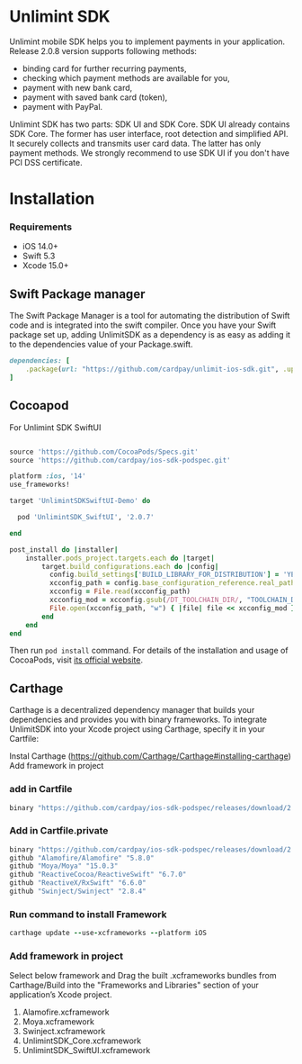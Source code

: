 Unlimint SDK
========

Unlimint mobile SDK helps you to implement payments in your application. Release 2.0.8 version supports following methods:
- binding card for further recurring payments,
- checking which payment methods are available for you,
- payment with new bank card,
- payment with saved bank card (token),
- payment with PayPal.

Unlimint SDK has two parts: SDK UI and SDK Core.
SDK UI already contains SDK Core. The former has user interface, root detection and simplified API. It securely collects and transmits user card data. The latter has only payment methods.
We strongly recommend to use SDK UI if you don't have PCI DSS certificate.


# Installation 

### Requirements

- iOS 14.0+
- Swift 5.3
- Xcode 15.0+

## Swift Package manager

The Swift Package Manager is a tool for automating the distribution of Swift code and is integrated into the swift compiler.
Once you have your Swift package set up, adding UnlimitSDK as a dependency is as easy as adding it to the dependencies value of your Package.swift.

```ruby
dependencies: [
    .package(url: "https://github.com/cardpay/unlimit-ios-sdk.git", .upToNextMajor(from: "2.1.0"))
]
```

## Cocoapod 

For Unlimint SDK SwiftUI
```ruby

source 'https://github.com/CocoaPods/Specs.git'
source 'https://github.com/cardpay/ios-sdk-podspec.git'

platform :ios, '14'
use_frameworks!

target 'UnlimintSDKSwiftUI-Demo' do

  pod 'UnlimintSDK_SwiftUI', '2.0.7'

end

post_install do |installer|
    installer.pods_project.targets.each do |target|
        target.build_configurations.each do |config|
          config.build_settings['BUILD_LIBRARY_FOR_DISTRIBUTION'] = 'YES'
          xcconfig_path = config.base_configuration_reference.real_path
          xcconfig = File.read(xcconfig_path)
          xcconfig_mod = xcconfig.gsub(/DT_TOOLCHAIN_DIR/, "TOOLCHAIN_DIR")
          File.open(xcconfig_path, "w") { |file| file << xcconfig_mod }
        end
    end
end

```

Then run `pod install` command. For details of the installation and usage of CocoaPods, visit [its official website](https://cocoapods.org).

## Carthage 

Carthage is a decentralized dependency manager that builds your dependencies and provides you with binary frameworks. To integrate UnlimitSDK into your Xcode project using Carthage, specify it in your Cartfile:

Instal Carthage (https://github.com/Carthage/Carthage#installing-carthage)
Add framework in project

### add in Cartfile 

```ruby
binary "https://github.com/cardpay/ios-sdk-podspec/releases/download/2.0.8/UnlimintSwiftUI.json"
```

### Add in Cartfile.private

```ruby
binary "https://github.com/cardpay/ios-sdk-podspec/releases/download/2.0.8/UnlimintCore.json"
github "Alamofire/Alamofire" "5.8.0"
github "Moya/Moya" "15.0.3"
github "ReactiveCocoa/ReactiveSwift" "6.7.0"
github "ReactiveX/RxSwift" "6.6.0"
github "Swinject/Swinject" "2.8.4"

```

### Run command to install Framework 
```ruby 
carthage update --use-xcframeworks --platform iOS 
```

### Add framework in project 

Select below framework and Drag the built .xcframeworks bundles from Carthage/Build into the "Frameworks and Libraries" section of your application’s Xcode project.

1. Alamofire.xcframework
2. Moya.xcframework
3. Swinject.xcframework
4. UnlimintSDK_Core.xcframework
5. UnlimintSDK_SwiftUI.xcframework
